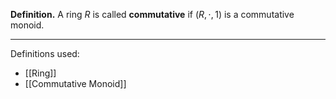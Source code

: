 **Definition.** A ring $R$ is called **commutative** if $(R,\cdot,1)$ is a commutative monoid.
***
Definitions used:
- [[Ring]]
- [[Commutative Monoid]]